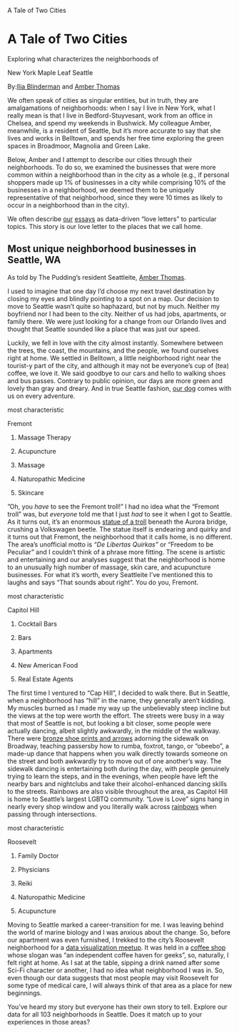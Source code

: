 A Tale of Two Cities

# A Tale of Two Cities

Exploring what characterizes the neighborhoods of

New York
Maple Leaf
Seattle

By:[Ilia Blinderman](https://twitter.com/iliablinderman) and [Amber Thomas](https://twitter.com/ProQuesAsker)

We often speak of cities as singular entities, but in truth, they are amalgamations of neighborhoods: when I say I live in New York, what I really mean is that I live in Bedford-Stuyvesant, work from an office in Chelsea, and spend my weekends in Bushwick. My colleague Amber, meanwhile, is a resident of Seattle, but it’s more accurate to say that she lives and works in Belltown, and spends her free time exploring the green spaces in Broadmoor, Magnolia and Green Lake.

Below, Amber and I attempt to describe our cities through their neighborhoods. To do so, we examined the businesses that were more common within a neighborhood than in the city as a whole (e.g., if personal shoppers made up 1% of businesses in a city while comprising 10% of the businesses in a neighborhood, we deemed them to be uniquely representative of that neighborhood, since they were 10 times as likely to occur in a neighborhood than in the city).

We often describe [our](https://pudding.cool/2018/03/neighborhoods/%E2%80%9Dhttps://pudding.cool/2018/02/stand-up/%E2%80%9D)  [essays](https://pudding.cool/2018/03/neighborhoods/%E2%80%9Dhttps://pudding.cool/2017/09/hip-hop-words/%E2%80%9D) as data-driven “love letters” to particular topics. This story is our love letter to the places that we call home.

## Most unique neighborhood businesses in Seattle, WA

As told by The Pudding’s resident Seattleite, [Amber Thomas](https://twitter.com/ProQuesAsker).

I used to imagine that one day I’d choose my next travel destination by closing my eyes and blindly pointing to a spot on a map. Our decision to move to Seattle wasn’t quite so haphazard, but not by much. Neither my boyfriend nor I had been to the city. Neither of us had jobs, apartments, or family there. We were just looking for a change from our Orlando lives and thought that Seattle sounded like a place that was just our speed.

Luckily, we fell in love with the city almost instantly. Somewhere between the trees, the coast, the mountains, and the people, we found ourselves right at home. We settled in Belltown, a little neighborhood right near the tourist-y part of the city, and although it may not be everyone’s cup of (tea) coffee, we love it. We said goodbye to our cars and hello to walking shoes and bus passes. Contrary to public opinion, our days are more green and lovely than gray and dreary. And in true Seattle fashion, [our dog](https://www.instagram.com/sherlockthedox/) comes with us on every adventure.

most characteristic

Fremont

1. Massage Therapy

2. Acupuncture

3. Massage

4. Naturopathic Medicine

5. Skincare

”Oh, you *have* to see the Fremont troll!” I had no idea what the “Fremont troll” was, but *everyone* told me that I just *had* to see it when I got to Seattle. As it turns out, it’s an enormous [statue of a troll](https://en.wikipedia.org/wiki/Fremont_Troll) beneath the Aurora bridge, crushing a Volkswagen beetle. The statue itself is endearing and quirky and it turns out that Fremont, the neighborhood that it calls home, is no different. The area’s unofficial motto is *“De Libertas Quirkas”* or “Freedom to be Peculiar” and I couldn’t think of a phrase more fitting. The scene is artistic and entertaining and our analyses suggest that the neighborhood is home to an unusually high number of massage, skin care, and acupuncture businesses. For what it’s worth, every Seattleite I’ve mentioned this to laughs and says “That sounds about right”. You do you, Fremont.

most characteristic

Capitol Hill

1. Cocktail Bars

2. Bars

3. Apartments

4. New American Food

5. Real Estate Agents

The first time I ventured to “Cap Hill”, I decided to walk there. But in Seattle, when a neighborhood has “hill” in the name, they generally aren’t kidding. My muscles burned as I made my way up the unbelievably steep incline but the views at the top were worth the effort. The streets were busy in a way that most of Seattle is not, but looking a bit closer, some people were actually dancing, albeit slightly awkwardly, in the middle of the walkway. There were [bronze shoe prints and arrows](https://www.seattlepi.com/local/article/The-story-behind-the-steps-in-the-sidewalk-1200133.php?source=mypi) adorning the sidewalk on Broadway, teaching passersby how to rumba, foxtrot, tango, or “obeebo”, a made-up dance that happens when you walk directly towards someone on the street and both awkwardly try to move out of one another’s way. The sidewalk dancing is entertaining both during the day, with people genuinely trying to learn the steps, and in the evenings, when people have left the nearby bars and nightclubs and take their alcohol-enhanced dancing skills to the streets. Rainbows are also visible throughout the area, as Capitol Hill is home to Seattle’s largest LGBTQ community. “Love is Love” signs hang in nearly every shop window and you literally walk across [rainbows](https://www.seattletimes.com/seattle-news/colorful-crosswalks-celebrate-gay-pride-in-seattle/) when passing through intersections.

most characteristic

Roosevelt

1. Family Doctor

2. Physicians

3. Reiki

4. Naturopathic Medicine

5. Acupuncture

Moving to Seattle marked a career-transition for me. I was leaving behind the world of marine biology and I was anxious about the change. So, before our apartment was even furnished, I trekked to the city’s Roosevelt neighborhood for a [data visualization meetup](https://www.meetup.com/Data-Viz-Jam-Sessions/events/248150943/). It was held in a [coffee shop](http://www.waywardcoffee.com/) whose slogan was “an independent coffee haven for geeks”, so, naturally, I felt right at home. As I sat at the table, sipping a drink named after some Sci-Fi character or another, I had no idea what neighborhood I was in. So, even though our data suggests that most people may visit Roosevelt for some type of medical care, I will always think of that area as a place for new beginnings.

You’ve heard my story but everyone has their own story to tell. Explore our data for all 103 neighborhoods in Seattle. Does it match up to your experiences in those areas?